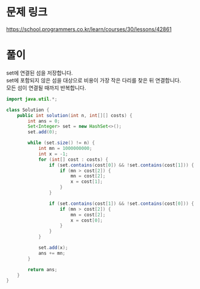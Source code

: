 # 문제 링크

https://school.programmers.co.kr/learn/courses/30/lessons/42861

# 풀이

set에 연결된 섬을 저장합니다.  
set에 포함되지 않은 섬을 대상으로 비용이 가장 작은 다리를 찾은 뒤 연결합니다.  
모든 섬이 연결될 때까지 반복합니다.

```java
import java.util.*;

class Solution {
    public int solution(int n, int[][] costs) {
        int ans = 0;
        Set<Integer> set = new HashSet<>();
        set.add(0);

        while (set.size() != n) {
            int mn = 1000000000;
            int x = -1;
            for (int[] cost : costs) {
                if (set.contains(cost[0]) && !set.contains(cost[1])) {
                    if (mn > cost[2]) {
                        mn = cost[2];
                        x = cost[1];
                    }
                }

                if (set.contains(cost[1]) && !set.contains(cost[0])) {
                    if (mn > cost[2]) {
                        mn = cost[2];
                        x = cost[0];
                    }
                }
            }

            set.add(x);
            ans += mn;
        }

        return ans;
    }
}
```
